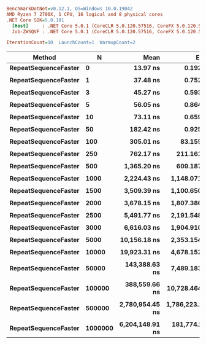 ``` ini

BenchmarkDotNet=v0.12.1, OS=Windows 10.0.19042
AMD Ryzen 7 2700X, 1 CPU, 16 logical and 8 physical cores
.NET Core SDK=5.0.101
  [Host]     : .NET Core 5.0.1 (CoreCLR 5.0.120.57516, CoreFX 5.0.120.57516), X64 RyuJIT
  Job-ZWSQVF : .NET Core 5.0.1 (CoreCLR 5.0.120.57516, CoreFX 5.0.120.57516), X64 RyuJIT

IterationCount=10  LaunchCount=1  WarmupCount=2  

```
|               Method |       N |            Mean |            Error |           StdDev |          Median | Ratio |
|--------------------- |-------- |----------------:|-----------------:|-----------------:|----------------:|------:|
| **RepeatSequenceFaster** |       **0** |        **13.97 ns** |         **0.192 ns** |         **0.127 ns** |        **13.93 ns** |  **1.00** |
|                      |         |                 |                  |                  |                 |       |
| **RepeatSequenceFaster** |       **1** |        **37.48 ns** |         **0.752 ns** |         **0.447 ns** |        **37.55 ns** |  **1.00** |
|                      |         |                 |                  |                  |                 |       |
| **RepeatSequenceFaster** |       **3** |        **45.27 ns** |         **0.593 ns** |         **0.353 ns** |        **45.19 ns** |  **1.00** |
|                      |         |                 |                  |                  |                 |       |
| **RepeatSequenceFaster** |       **5** |        **56.05 ns** |         **0.864 ns** |         **0.571 ns** |        **56.12 ns** |  **1.00** |
|                      |         |                 |                  |                  |                 |       |
| **RepeatSequenceFaster** |      **10** |        **73.11 ns** |         **0.659 ns** |         **0.392 ns** |        **73.09 ns** |  **1.00** |
|                      |         |                 |                  |                  |                 |       |
| **RepeatSequenceFaster** |      **50** |       **182.42 ns** |         **0.925 ns** |         **0.550 ns** |       **182.48 ns** |  **1.00** |
|                      |         |                 |                  |                  |                 |       |
| **RepeatSequenceFaster** |     **100** |       **305.01 ns** |        **83.155 ns** |        **49.484 ns** |       **321.32 ns** |  **1.00** |
|                      |         |                 |                  |                  |                 |       |
| **RepeatSequenceFaster** |     **250** |       **762.17 ns** |       **211.161 ns** |       **139.670 ns** |       **805.41 ns** |  **1.00** |
|                      |         |                 |                  |                  |                 |       |
| **RepeatSequenceFaster** |     **500** |     **1,365.20 ns** |       **609.187 ns** |       **402.939 ns** |     **1,551.67 ns** |  **1.00** |
|                      |         |                 |                  |                  |                 |       |
| **RepeatSequenceFaster** |    **1000** |     **2,224.43 ns** |     **1,148.071 ns** |       **759.378 ns** |     **2,682.25 ns** |  **1.00** |
|                      |         |                 |                  |                  |                 |       |
| **RepeatSequenceFaster** |    **1500** |     **3,509.39 ns** |     **1,100.650 ns** |       **654.979 ns** |     **3,725.68 ns** |  **1.00** |
|                      |         |                 |                  |                  |                 |       |
| **RepeatSequenceFaster** |    **2000** |     **3,678.15 ns** |     **1,807.386 ns** |     **1,195.474 ns** |     **4,487.52 ns** |  **1.00** |
|                      |         |                 |                  |                  |                 |       |
| **RepeatSequenceFaster** |    **2500** |     **5,491.77 ns** |     **2,191.548 ns** |     **1,449.573 ns** |     **6,153.78 ns** |  **1.00** |
|                      |         |                 |                  |                  |                 |       |
| **RepeatSequenceFaster** |    **3000** |     **6,616.03 ns** |     **1,904.910 ns** |     **1,259.980 ns** |     **6,848.34 ns** |  **1.00** |
|                      |         |                 |                  |                  |                 |       |
| **RepeatSequenceFaster** |    **5000** |    **10,156.18 ns** |     **2,353.154 ns** |     **1,556.466 ns** |    **10,635.43 ns** |  **1.00** |
|                      |         |                 |                  |                  |                 |       |
| **RepeatSequenceFaster** |   **10000** |    **19,923.31 ns** |     **4,678.152 ns** |     **3,094.308 ns** |    **20,963.77 ns** |  **1.00** |
|                      |         |                 |                  |                  |                 |       |
| **RepeatSequenceFaster** |   **50000** |   **143,388.63 ns** |     **7,489.183 ns** |     **4,953.631 ns** |   **144,568.93 ns** |  **1.00** |
|                      |         |                 |                  |                  |                 |       |
| **RepeatSequenceFaster** |  **100000** |   **388,559.66 ns** |    **10,728.464 ns** |     **7,096.215 ns** |   **388,964.97 ns** |  **1.00** |
|                      |         |                 |                  |                  |                 |       |
| **RepeatSequenceFaster** |  **500000** | **2,780,954.45 ns** | **1,786,223.138 ns** | **1,181,476.010 ns** | **2,807,706.25 ns** |  **1.00** |
|                      |         |                 |                  |                  |                 |       |
| **RepeatSequenceFaster** | **1000000** | **6,204,148.91 ns** |   **181,774.218 ns** |   **120,232.390 ns** | **6,174,093.75 ns** |  **1.00** |
